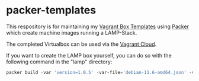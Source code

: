 # packer-templates

This respository is for maintaining my [Vagrant Box Templates](https://github.com/manhart/packer-templates) using [Packer](https://packer.io) which create machine images running a LAMP-Stack.

The completed Virtualbox can be used via the [Vagrant Cloud](https://app.vagrantup.com/manhart/boxes/lamp).

If you want to create the LAMP box yourself, you can do so with the following command in the "lamp" directory:

```PowerShell
packer build -var 'version=1.0.5' -var-file='debian-11.6-amd64.json' -var-file='private-vars.json' .\lamp.json
```
